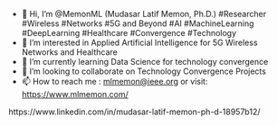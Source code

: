 - 👋 Hi, I’m @MemonML (Mudasar Latif Memon, Ph.D.) #Researcher #Wireless #Networks #5G and Beyond #AI #MachineLearning #DeepLearning #Healthcare #Convergence #Technology 
- 👀 I’m interested in Applied Artificial Intelligence for 5G Wireless Networks and Healthcare
- 🌱 I’m currently learning Data Science for technology convergence
- 💞️ I’m looking to collaborate on Technology Convergence Projects
- 📫 How to reach me : mlmemon@ieee.org or visit: https://www.mlmemon.com/

<!---
MemonML/MemonML is a ✨ special ✨ repository because its `README.md` (this file) appears on your GitHub profile.
You can click the Preview link to take a look at your changes.
---> https://www.linkedin.com/in/mudasar-latif-memon-ph-d-18957b12/
